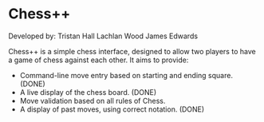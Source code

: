 # Chess++

Developed by:
  Tristan Hall
  Lachlan Wood
  James Edwards

Chess++ is a simple chess interface, designed to allow two players to have a game of chess against each other. It aims to provide:
  - Command-line move entry based on starting and ending square. (DONE)
  - A live display of the chess board. (DONE)
  - Move validation based on all rules of Chess.
  - A display of past moves, using correct notation. (DONE)
